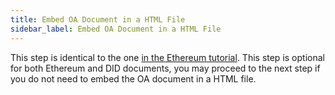 ```yaml
---
title: Embed OA Document in a HTML File
sidebar_label: Embed OA Document in a HTML File
---
```


This step is identical to the one [in the Ethereum tutorial](/docs/integrator-section/verifiable-document/ethereum/oa-embedded-html). This step is optional for both Ethereum and DID documents, you may proceed to the next step if you do not need to embed the OA document in a HTML file.
